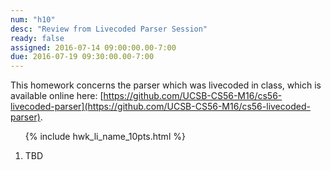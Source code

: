 ```yaml
---
num: "h10"
desc: "Review from Livecoded Parser Session"
ready: false
assigned: 2016-07-14 09:00:00.00-7:00
due: 2016-07-19 09:30:00.00-7:00
---
```


This homework concerns the parser which was livecoded in class, which is available online here: [https://github.com/UCSB-CS56-M16/cs56-livecoded-parser](https://github.com/UCSB-CS56-M16/cs56-livecoded-parser).

<ol>

{% include hwk_li_name_10pts.html %}

<li>
TBD
</li>

</ol>

<div style="display:none">
http://UCSB-CS56-M16.github.io/hwk/h10
</div>
